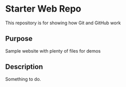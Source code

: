 # Starter Web Repo

This repository is for showing how Git and GitHub work

## Purpose

Sample website with plenty of files for demos

## Description

Something to do.
